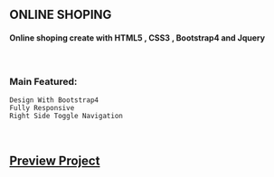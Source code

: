 ## ONLINE SHOPING
#### Online shoping create with HTML5 ,  CSS3 , Bootstrap4 and Jquery

<br />

### Main Featured:
    Design With Bootstrap4
    Fully Responsive 
    Right Side Toggle Navigation

<br />


## [Preview Project](https://msbh11.github.io/psd_to_html_ecommerce/)



